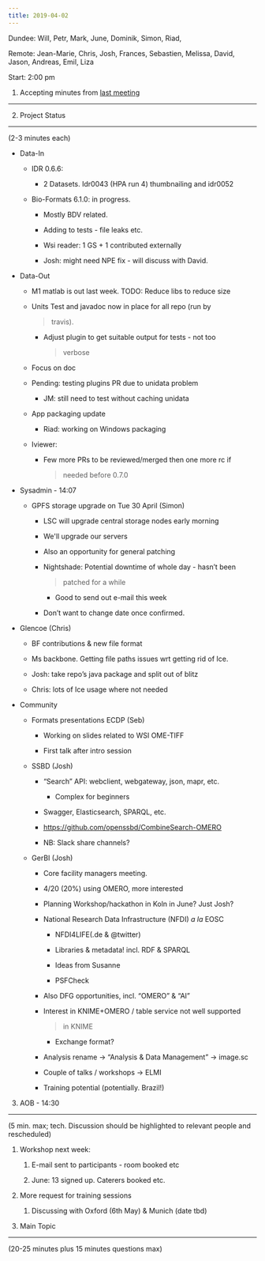 ```yaml
---
title: 2019-04-02
---
```


Dundee: Will, Petr, Mark, June, Dominik, Simon, Riad,

Remote: Jean-Marie, Chris, Josh, Frances, Sebastien, Melissa, David,
Jason, Andreas, Emil, Liza

Start: 2:00 pm

1. Accepting minutes from [<u>last meeting</u>](https://drive.google.com/open?id=1TndXeC3wQSZVEaB5ZGpEAaPRl1QAufSI)
-------------------------------------------------------------------------------------------------------------------

2. Project Status
-----------------

(2-3 minutes each)

-   Data-In

    -   IDR 0.6.6:

        -   2 Datasets. Idr0043 (HPA run 4) thumbnailing and idr0052

    -   Bio-Formats 6.1.0: in progress.

        -   Mostly BDV related.

        -   Adding to tests - file leaks etc.

        -   Wsi reader: 1 GS + 1 contributed externally

        -   Josh: might need NPE fix - will discuss with David.

-   Data-Out

    -   M1 matlab is out last week. TODO: Reduce libs to reduce size

    -   Units Test and javadoc now in place for all repo (run by
        > travis).

        -   Adjust plugin to get suitable output for tests - not too
            > verbose

    -   Focus on doc

    -   Pending: testing plugins PR due to unidata problem

        -   JM: still need to test without caching unidata

    -   App packaging update

        -   Riad: working on Windows packaging

    -   Iviewer:

        -   Few more PRs to be reviewed/merged then one more rc if
            > needed before 0.7.0

-   Sysadmin - 14:07

    -   GPFS storage upgrade on Tue 30 April (Simon)

        -   LSC will upgrade central storage nodes early morning

        -   We'll upgrade our servers

        -   Also an opportunity for general patching

        -   Nightshade: Potential downtime of whole day - hasn’t been
            > patched for a while

            -   Good to send out e-mail this week

        -   Don’t want to change date once confirmed.

-   Glencoe (Chris)

    -   BF contributions & new file format

    -   Ms backbone. Getting file paths issues wrt getting rid of Ice.

    -   Josh: take repo’s java package and split out of blitz

    -   Chris: lots of Ice usage where not needed

-   Community

    -   Formats presentations ECDP (Seb)

        -   Working on slides related to WSI OME-TIFF

        -   First talk after intro session

    -   SSBD (Josh)

        -   “Search” API: webclient, webgateway, json, mapr, etc.

            -   Complex for beginners

        -   Swagger, Elasticsearch, SPARQL, etc.

        -   [<u>https://github.com/openssbd/CombineSearch-OMERO</u>](https://github.com/openssbd/CombineSearch-OMERO)

        -   NB: Slack share channels?

    -   GerBI (Josh)

        -   Core facility managers meeting.

        -   4/20 (20%) using OMERO, more interested

        -   Planning Workshop/hackathon in Koln in June? Just Josh?

        -   National Research Data Infrastructure (NFDI) *a la* EOSC

            -   NFDI4LIFE(.de & @twitter)

            -   Libraries & metadata! incl. RDF & SPARQL

            -   Ideas from Susanne

            -   PSFCheck

        -   Also DFG opportunities, incl. “OMERO” & “AI”

        -   Interest in KNIME+OMERO / table service not well supported
            > in KNIME

            -   Exchange format?

        -   Analysis rename → “Analysis & Data Management” → image.sc

        -   Couple of talks / workshops → ELMI

        -   Training potential (potentially. Brazil!)

3. AOB - 14:30
--------------

(5 min. max; tech. Discussion should be highlighted to relevant people
and rescheduled)

1.  Workshop next week:

    1.  E-mail sent to participants - room booked etc

    2.  June: 13 signed up. Caterers booked etc.

2.  More request for training sessions

    1.  Discussing with Oxford (6th May) & Munich (date tbd)

4. Main Topic
-------------

(20-25 minutes plus 15 minutes questions max)
